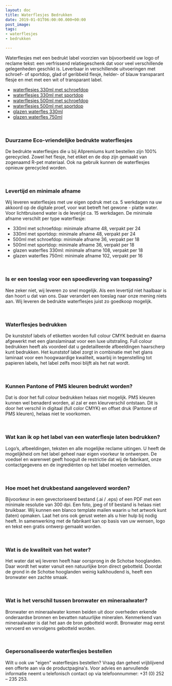 ```yaml
---
layout: doc
title: Waterflesjes Bedrukken
date: 2019-01-01T06:00:00.000+00:00
post_image: 
tags:
- waterflesjes
- bedrukken

---
```

<p>Waterflesjes met een bedrukt label voorzien van bijvoorbeeld uw logo of reclame tekst: een verfrissend relatiegeschenk dat voor veel verschillende gelegenheden geschikt is. Leverbaar in verschillende uitvoeringen met schroef- of sportdop, glad of geribbeld flesje, helder- of blauw transparant flesje en met met een wit of transparant label. </p> <ul> <li><a class="blue" href="https://www.allpremiums.nl/waterflesjes-bedrukken-330ml-schroefdop/" title="waterflesjes bedrukken">waterflesjes 330ml met schroefdop</a></li>

<li><a class="blue" href="https://www.allpremiums.nl/waterflesjes-met-logo-bedrukken-330ml-sportdop/" title="waterflesjes met logo bedrukken">waterflesjes 330ml met sportdop</a></li>

<li><a class="blue" href="https://www.allpremiums.nl/waterflesjes-bedrukken-500ml-schroefdop/" title="bedrukte waterflesjes">waterflesjes 500ml met schroefdop</a></li>

<li><a class="blue" href="https://www.allpremiums.nl/waterflesjes-gepersonaliseerd-bedrukken-500ml-sportdop/" title="gepersonaliseerde waterflesjes met logo bedrukken">waterflesjes 500ml met sportdop</a></li>

<li><a class="blue" href="https://www.allpremiums.nl/glazen-waterfles-bedrukken-330ml/" title="glazen bedrukte waterfles">glazen waterfles 330ml</a></li>

<li><a class="blue" href="https://www.allpremiums.nl/glazen-waterfles-met-logo-bedrukken-750ml/" title="glazen waterfles bedrukken">glazen waterfles 750ml</a></li>
</ul>
<br>

<h3 class="pdp">Duurzame Eco-vriendelijke bedrukte waterflesjes</h3>
<p>
<p>De bedrukte waterflesjes die u bij Allpremiums kunt bestellen zijn 100% gerecycled. Zowel het flesje, het etiket en de dop zijn gemaakt van zogenaamd R-pet materiaal. Ook na gebruik kunnen de waterflesjes opnieuw gerecycled worden.</p>  
<br>

<h3 class="pdp">Levertijd en minimale afname</h3>
<p>
<p>Wij leveren waterflesjes met uw eigen opdruk met ca. 5 werkdagen na uw akkoord op de digitale proef, voor wat betreft het gewone - platte water. Voor lichtbruisend water is de leverijd ca. 15 werkdagen. De minimale afname verschilt per type waterflesje:</p>
<ul>
<li>330ml met schroefdop: minimale afname 48, verpakt per 24</li>
<li>330ml met sportdop: minimale afname 48, verpakt per 24</li>
<li>500ml met schroefdop: minimale afname 36, verpakt per 18</li>
<li>500ml met sportdop: minimale afname 36, verpakt per 18</li>
<li>glazen waterfles 330ml: minimale afname 108, verpakt per 18</li>
<li>glazen waterfles 750ml: minimale afname 102, verpakt per 16</li>
</ul>
<br>

<h3 class="pdp">Is er een toeslag voor een spoedlevering van toepassing?</h3>
<p>
<p>Nee zeker niet, wij leveren zo snel mogelijk. Als een levertijd niet haalbaar is dan hoort u dat van ons. Daar verandert een toeslag naar onze mening niets aan. Wij leveren de bedrukte waterflesjes juist zo goedkoop mogelijk.</p>
<br>

<h3 class="pdp">Waterflesjes bedrukken</h3>
<p>
<p>De kunststof labels of etiketten worden full colour CMYK bedrukt en daarna afgewerkt met een glanslaminaat voor een luxe uitstraling. Full colour bedrukken heeft als voordeel dat u gedetailleerde afbeeldingen haarscherp kunt bedrukken. Het kunststof label zorgt in combinatie met het glans laminaat voor een hoogwaardige kwaliteit, waarbij in tegenstelling tot papieren labels, het label zelfs mooi blijft als het nat wordt.</p>
<br>

<h3 class="pdp">Kunnen Pantone of PMS kleuren bedrukt worden?</h3>
<p>
<p>Dat is door het full colour bedrukken helaas niet mogelijk. PMS kleuren kunnen wel benaderd worden, al zal er een kleurverschil ontstaan. Dit is door het verschil in digitaal (full color CMYK) en offset druk (Pantone of PMS kleuren), helaas niet te voorkomen.</p>
<br>

<h3 class="pdp">Wat kan ik op het label van een waterflesje laten bedrukken?</h3>
<p>
<p>Logo’s, afbeeldingen, teksten en alle mogelijke reclame uitingen. U heeft de mogelijkheid om het label geheel naar eigen voorkeur te ontwerpen. De voedsel en warenwet geeft hooguit de restrictie dat wij de fabrikant, onze contactgegevens en de ingrediënten op het label moeten vermelden.</p>
<br>

<h3 class="pdp">Hoe moet het drukbestand aangeleverd worden?</h3>
<p>
<p>Bijvoorkeur in een gevectoriseerd bestand (.ai / .eps) of een PDF met een minimale resolutie van 300 dpi. Een foto, jpeg of tif bestand is helaas niet bruikbaar. Wij kunnen een blanco template mailen waarin u het artwork kunt (laten) opmaken. Laat het ons ook gerust weten als u hier hulp bij nodig heeft. In samenwerking met de fabrikant kan op basis van uw wensen, logo en tekst een gratis ontwerp gemaakt worden.</p>
<br>

<h3 class="pdp">Wat is de kwaliteit van het water?</h3>
<p>
<p>Het water dat wij leveren heeft haar oorsprong in de Schotse hooglanden. Daar wordt het water vanuit een natuurlijke bron direct gebotteld. Doordat de grond in de Schotse hooglanden weinig kalkhoudend is, heeft een bronwater een zachte smaak.</p>
<br>

<h3 class="pdp">Wat is het verschil tussen bronwater en mineraalwater?</h3>
<p>
<p>Bronwater en mineraalwater komen beiden uit door overheden erkende onderaardse bronnen en bevatten natuurlijke mineralen. Kenmerkend van mineraalwater is dat het aan de bron gebotteld wordt. Bronwater mag eerst vervoerd en vervolgens gebotteld worden.</p>
<br>

<h3 class="pdp">Gepersonaliseerde waterflesjes bestellen</h3>
<p>
<p>Wilt u ook uw "eigen" waterflesjes bestellen? Vraag dan geheel vrijblijvend een offerte aan via de productpagina's. Voor advies en aanvullende informatie neemt u telefonisch contact op via telefoonnummer: +31 (0) 252 – 235 253.</p>